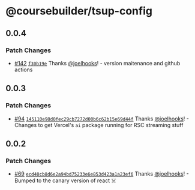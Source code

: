 # @coursebuilder/tsup-config

## 0.0.4

### Patch Changes

- [#142](https://github.com/badass-courses/course-builder/pull/142) [`f30b19e`](https://github.com/badass-courses/course-builder/commit/f30b19ed3e45a9a91f76c17a0c265359c36e5096) Thanks [@joelhooks](https://github.com/joelhooks)! - version maitenance and github actions

## 0.0.3

### Patch Changes

- [#94](https://github.com/badass-courses/course-builder/pull/94) [`145110e98d0fec29cb7272d00b6c62b15e69d44f`](https://github.com/badass-courses/course-builder/commit/145110e98d0fec29cb7272d00b6c62b15e69d44f) Thanks [@joelhooks](https://github.com/joelhooks)! - Changes to get Vercel's `ai` package running for RSC streaming stuff

## 0.0.2

### Patch Changes

- [#69](https://github.com/badass-courses/course-builder/pull/69)
  [`ecd40cb8d6e2a94bd75233e6e853d423a1a23ef6`](https://github.com/badass-courses/course-builder/commit/ecd40cb8d6e2a94bd75233e6e853d423a1a23ef6)
  Thanks [@joelhooks](https://github.com/joelhooks)! - Bumped to the canary version of react ☠️
